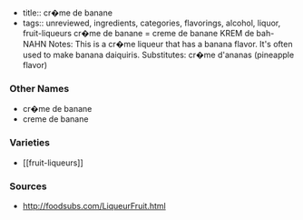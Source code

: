 - title:: cr�me de banane
- tags:: unreviewed, ingredients, categories, flavorings, alcohol, liquor, fruit-liqueurs
cr�me de banane = creme de banane KREM de bah-NAHN Notes: This is a cr�me liqueur that has a banana flavor. It's often used to make banana daiquiris. Substitutes: cr�me d'ananas (pineapple flavor)

### Other Names

* cr�me de banane
* creme de banane

### Varieties

* [[fruit-liqueurs]]

### Sources
* http://foodsubs.com/LiqueurFruit.html
